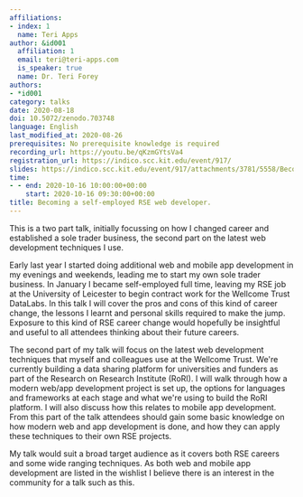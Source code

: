 ```yaml
---
affiliations:
- index: 1
  name: Teri Apps
author: &id001
  affiliation: 1
  email: teri@teri-apps.com
  is_speaker: true
  name: Dr. Teri Forey
authors:
- *id001
category: talks
date: 2020-08-18
doi: 10.5072/zenodo.703748
language: English
last_modified_at: 2020-08-26
prerequisites: No prerequisite knowledge is required
recording_url: https://youtu.be/qKzmGYtsVa4
registration_url: https://indico.scc.kit.edu/event/917/
slides: https://indico.scc.kit.edu/event/917/attachments/3781/5558/Becoming_a_freelance_RSE_TeriForey.pdf
time:
- - end: 2020-10-16 10:00:00+00:00
    start: 2020-10-16 09:30:00+00:00
title: Becoming a self-employed RSE web developer.
---
```


This is a two part talk, initially focussing on how I changed career and established a sole trader business, the second part on the latest web development techniques I use.

Early last year I started doing additional web and mobile app development in my evenings and weekends, leading me to start my own sole trader business. In January I became self-employed full time, leaving my RSE job at the University of Leicester to begin contract work for the Wellcome Trust DataLabs. In this talk I will cover the pros and cons of this kind of career change, the lessons I learnt and personal skills required to make the jump. Exposure to this kind of RSE career change would hopefully be insightful and useful to all attendees thinking about their future careers.

The second part of my talk will focus on the latest web development techniques that myself and colleagues use at the Wellcome Trust. We're currently building a data sharing platform for universities and funders as part of the Research on Research Institute (RoRI). I will walk through how a modern web/app development project is set up, the options for languages and frameworks at each stage and what we're using to build the RoRI platform. I will also discuss how this relates to mobile app development. From this part of the talk attendees should gain some basic knowledge on how modern web and app development is done, and how they can apply these techniques to their own RSE projects.

My talk would suit a broad target audience as it covers both RSE careers and some wide ranging techniques. As both web and mobile app development are listed in the wishlist I believe there is an interest in the community for a talk such as this.